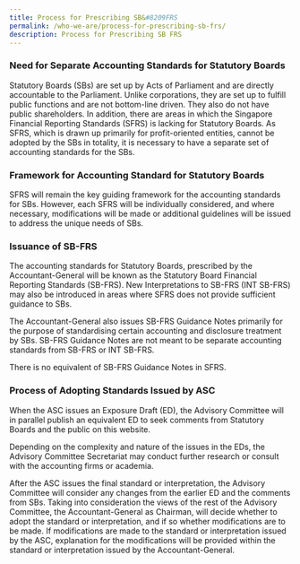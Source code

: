 ```yaml
---
title: Process for Prescribing SB&#8209FRS
permalink: /who-we-are/process-for-prescribing-sb-frs/
description: Process for Prescribing SB FRS
---
```



### Need for Separate Accounting Standards for Statutory Boards

  

Statutory Boards (SBs) are set up by Acts of Parliament and are directly accountable to the Parliament. Unlike corporations, they are set up to fulfill public functions and are not bottom-line driven. They also do not have public shareholders. In addition, there are areas in which the Singapore Financial Reporting Standards (SFRS) is lacking for Statutory Boards. As SFRS, which is drawn up primarily for profit-oriented entities, cannot be adopted by the SBs in totality, it is necessary to have a separate set of accounting standards for the SBs.  
  

### Framework for Accounting Standard for Statutory Boards

  

SFRS will remain the key guiding framework for the accounting standards for SBs. However, each SFRS will be individually considered, and where necessary, modifications will be made or additional guidelines will be issued to address the unique needs of SBs.  
  

### Issuance of SB-FRS

  

The accounting standards for Statutory Boards, prescribed by the Accountant-General will be known as the Statutory Board Financial Reporting Standards (SB-FRS). New Interpretations to SB-FRS (INT SB-FRS) may also be introduced in areas where SFRS does not provide sufficient guidance to SBs.  
  
The Accountant-General also issues SB-FRS Guidance Notes primarily for the purpose of standardising certain accounting and disclosure treatment by SBs. SB-FRS Guidance Notes are not meant to be separate accounting standards from SB-FRS or INT SB-FRS.  
  
There is no equivalent of SB-FRS Guidance Notes in SFRS.  
  

### Process of Adopting Standards Issued by ASC

  

When the ASC issues an Exposure Draft (ED), the Advisory Committee will in parallel publish an equivalent ED to seek comments from Statutory Boards and the public on this website.  
  
Depending on the complexity and nature of the issues in the EDs, the Advisory Committee Secretariat may conduct further research or consult with the accounting firms or academia.  
  
After the ASC issues the final standard or interpretation, the Advisory Committee will consider any changes from the earlier ED and the comments from SBs. Taking into consideration the views of the rest of the Advisory Committee, the Accountant-General as Chairman, will decide whether to adopt the standard or interpretation, and if so whether modifications are to be made. If modifications are made to the standard or interpretation issued by the ASC, explanation for the modifications will be provided within the standard or interpretation issued by the Accountant-General.
